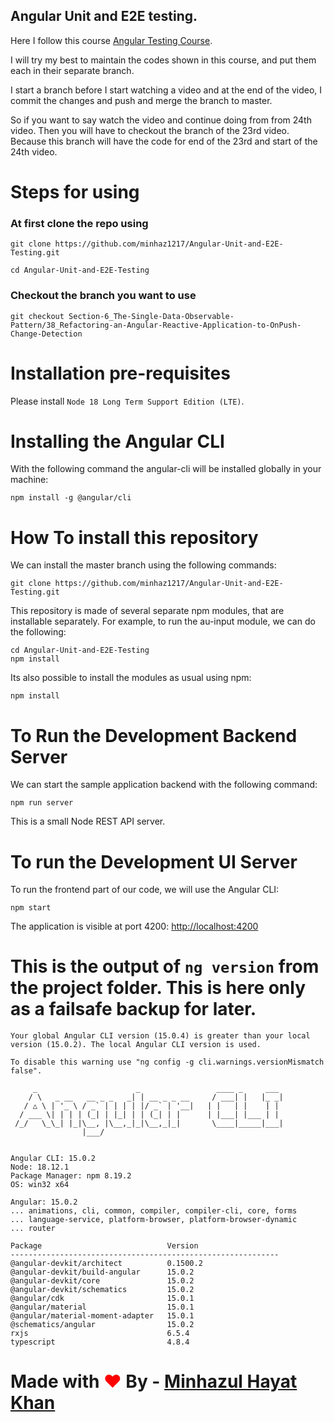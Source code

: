 
## Angular Unit and E2E testing.

Here I follow this course [Angular Testing Course](https://angular-university.io/course/angular-testing-course).

I will try my best to maintain the codes shown in this course, and put them each in their separate branch.

I start a branch before I start watching a video and at the end of the video, I commit the changes and push and merge the branch to master.

So if you want to say watch the video and continue doing from from 24th video. 
Then you will have to checkout the branch of the 23rd video. Because this branch will have the code for end of the 23rd and start of the 24th video.

# Steps for using
### At first clone the repo using
```
git clone https://github.com/minhaz1217/Angular-Unit-and-E2E-Testing.git

cd Angular-Unit-and-E2E-Testing
```

### Checkout the branch you want to use
```
git checkout Section-6_The-Single-Data-Observable-Pattern/38_Refactoring-an-Angular-Reactive-Application-to-OnPush-Change-Detection
```

# Installation pre-requisites

Please install `Node 18 Long Term Support Edition (LTE)`.

# Installing the Angular CLI

With the following command the angular-cli will be installed globally in your machine:

    npm install -g @angular/cli 


# How To install this repository

We can install the master branch using the following commands:

    git clone https://github.com/minhaz1217/Angular-Unit-and-E2E-Testing.git
    
This repository is made of several separate npm modules, that are installable separately. For example, to run the au-input module, we can do the following:
    
    cd Angular-Unit-and-E2E-Testing
    npm install

Its also possible to install the modules as usual using npm:

    npm install 

# To Run the Development Backend Server

We can start the sample application backend with the following command:

    npm run server

This is a small Node REST API server.

# To run the Development UI Server

To run the frontend part of our code, we will use the Angular CLI:

    npm start 

The application is visible at port 4200: [http://localhost:4200](http://localhost:4200)


# This is the output of `ng version` from the project folder. This is here only as a failsafe backup for later.
```
Your global Angular CLI version (15.0.4) is greater than your local version (15.0.2). The local Angular CLI version is used.

To disable this warning use "ng config -g cli.warnings.versionMismatch false".

     _                      _                 ____ _     ___
    / \   _ __   __ _ _   _| | __ _ _ __     / ___| |   |_ _|
   / △ \ | '_ \ / _` | | | | |/ _` | '__|   | |   | |    | |
  / ___ \| | | | (_| | |_| | | (_| | |      | |___| |___ | |
 /_/   \_\_| |_|\__, |\__,_|_|\__,_|_|       \____|_____|___|
                |___/


Angular CLI: 15.0.2
Node: 18.12.1
Package Manager: npm 8.19.2
OS: win32 x64

Angular: 15.0.2
... animations, cli, common, compiler, compiler-cli, core, forms
... language-service, platform-browser, platform-browser-dynamic
... router

Package                            Version
------------------------------------------------------------    
@angular-devkit/architect          0.1500.2
@angular-devkit/build-angular      15.0.2
@angular-devkit/core               15.0.2
@angular-devkit/schematics         15.0.2
@angular/cdk                       15.0.1
@angular/material                  15.0.1
@angular/material-moment-adapter   15.0.1
@schematics/angular                15.0.2
rxjs                               6.5.4
typescript                         4.8.4
```

# Made with <span style="color:red;">❤</span> By - [Minhazul Hayat Khan](https://github.com/minhaz1217)